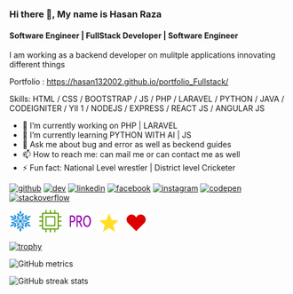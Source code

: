 ### Hi there 👋, My name is Hasan Raza
#### Software Engineer | FullStack Developer | Software Engineer
I am working as a backend developer on mulitple applications innovating different things

Portfolio : https://hasan132002.github.io/portfolio_Fullstack/

Skills: HTML / CSS / BOOTSTRAP / JS / PHP / LARAVEL / PYTHON / JAVA / CODEIGNITER / YII 1 / NODEJS / EXPRESS / REACT JS / ANGULAR JS

- 🔭 I’m currently working on PHP | LARAVEL 
- 🌱 I’m currently learning PYTHON WITH AI | JS 
- 💬 Ask me about bug and error as well as beckend guides 
- 📫 How to reach me: can mail me or can contact me as well 
- ⚡ Fun fact: National Level wrestler | District level Cricketer 

[<img src='https://cdn.jsdelivr.net/npm/simple-icons@3.0.1/icons/github.svg' alt='github' height='40'>](https://github.com/https://github.com/Hasan132002)  [<img src='https://cdn.jsdelivr.net/npm/simple-icons@3.0.1/icons/hashnode.svg' alt='dev' height='40'>](https://hashnode.com/@Hasanraza132002)  [<img src='https://cdn.jsdelivr.net/npm/simple-icons@3.0.1/icons/linkedin.svg' alt='linkedin' height='40'>](https://www.linkedin.com/in/https://www.linkedin.com/in/hasan-raza-8055541a6//)  [<img src='https://cdn.jsdelivr.net/npm/simple-icons@3.0.1/icons/facebook.svg' alt='facebook' height='40'>](https://www.facebook.com/https://www.facebook.com/HasanRaza200/)  [<img src='https://cdn.jsdelivr.net/npm/simple-icons@3.0.1/icons/instagram.svg' alt='instagram' height='40'>](https://www.instagram.com/https://www.instagram.com/h_a_s_a_n__r_a_z_a//)  [<img src='https://cdn.jsdelivr.net/npm/simple-icons@3.0.1/icons/codepen.svg' alt='codepen' height='40'>](https://codepen.io/https://codepen.io/hasan-raza)  [<img src='https://cdn.jsdelivr.net/npm/simple-icons@3.0.1/icons/stackoverflow.svg' alt='stackoverflow' height='40'>](https://stackoverflow.com/users/https://stackoverflow.com/users/14166067/hasan-raza)  

<a href='https://archiveprogram.github.com/'><img src='https://raw.githubusercontent.com/acervenky/animated-github-badges/master/assets/acbadge.gif' width='40' height='40'></a> <a href='https://docs.github.com/en/developers'><img src='https://raw.githubusercontent.com/acervenky/animated-github-badges/master/assets/devbadge.gif' width='40' height='40'></a> <a href='https://github.com/pricing'><img src='https://raw.githubusercontent.com/acervenky/animated-github-badges/master/assets/pro.gif' width='40' height='40'></a> <a href='https://stars.github.com/'><img src='https://raw.githubusercontent.com/acervenky/animated-github-badges/master/assets/starbadge.gif' width='35' height='35'></a> <a href='https://docs.github.com/en/github/supporting-the-open-source-community-with-github-sponsors'><img src='https://raw.githubusercontent.com/acervenky/animated-github-badges/master/assets/sponsorbadge.gif' width='35' height='35'></a> 

[![trophy](https://github-profile-trophy.vercel.app/?username=https://github.com/Hasan132002)](https://github.com/ryo-ma/github-profile-trophy)

![GitHub metrics](https://metrics.lecoq.io/https://github.com/Hasan132002)  

![GitHub streak stats](https://github-readme-streak-stats.herokuapp.com/?user=https://github.com/Hasan132002)  


